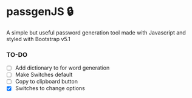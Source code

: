 # passgenJS :lock:
A simple but useful password generation tool made with Javascript and styled with Bootstrap v5.1


### TO-DO
- [ ] Add dictionary to for word generation
- [ ] Make Switches default
- [ ] Copy to clipboard button
- [X] Switches to change options

